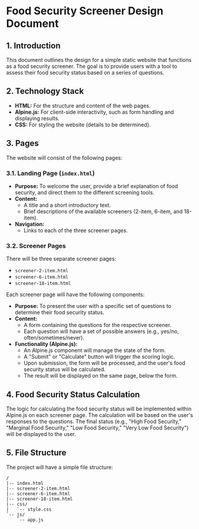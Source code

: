 # Food Security Screener Design Document

## 1. Introduction

This document outlines the design for a simple static website that functions as a food security screener. The goal is to provide users with a tool to assess their food security status based on a series of questions.

## 2. Technology Stack

*   **HTML:** For the structure and content of the web pages.
*   **Alpine.js:** For client-side interactivity, such as form handling and displaying results.
*   **CSS:** For styling the website (details to be determined).

## 3. Pages

The website will consist of the following pages:

### 3.1. Landing Page (`index.html`)

*   **Purpose:** To welcome the user, provide a brief explanation of food security, and direct them to the different screening tools.
*   **Content:**
    *   A title and a short introductory text.
    *   Brief descriptions of the available screeners (2-item, 6-item, and 18-item).
*   **Navigation:**
    *   Links to each of the three screener pages.

### 3.2. Screener Pages

There will be three separate screener pages:

*   `screener-2-item.html`
*   `screener-6-item.html`
*   `screener-18-item.html`

Each screener page will have the following components:

*   **Purpose:** To present the user with a specific set of questions to determine their food security status.
*   **Content:**
    *   A form containing the questions for the respective screener.
    *   Each question will have a set of possible answers (e.g., yes/no, often/sometimes/never).
*   **Functionality (Alpine.js):**
    *   An Alpine.js component will manage the state of the form.
    *   A "Submit" or "Calculate" button will trigger the scoring logic.
    *   Upon submission, the form will be processed, and the user's food security status will be calculated.
    *   The result will be displayed on the same page, below the form.

## 4. Food Security Status Calculation

The logic for calculating the food security status will be implemented within Alpine.js on each screener page. The calculation will be based on the user's responses to the questions. The final status (e.g., "High Food Security," "Marginal Food Security," "Low Food Security," "Very Low Food Security") will be displayed to the user.

## 5. File Structure

The project will have a simple file structure:

```
/
|-- index.html
|-- screener-2-item.html
|-- screener-6-item.html
|-- screener-18-item.html
|-- css/
|   `-- style.css
`-- js/
    `-- app.js
```

